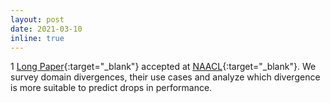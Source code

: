 ```yaml
---
layout: post
date: 2021-03-10
inline: true
---
```


1 [Long Paper](https://arxiv.org/pdf/2010.12198.pdf){:target="\_blank"} accepted at [NAACL](https://2021.naacl.org/program/accepted/){:target="\_blank"}. We survey domain divergences, their use cases and analyze which divergence is more suitable to predict drops in performance.
